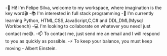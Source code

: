 -👋 Hi! I'm Felipe Silva, welcome to my workspace, where imagination is the key word🎬
-📚 I'm interested in full stack programming
-🌱 I’m currently learning Python, HTML,CSS,JavaScript,C,C# and DDL,DML(Mysql Workbench)
-💻 I'm looking to collaborate on whatever you need! just contact me😅.
-📫 To contact me, just send me an email and I will respond to you as quickly as possible.
-⚡ To keep your balance, you must keep moving - Albert Einstein.
